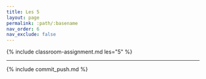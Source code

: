 ```yaml
---
title: Les 5
layout: page
permalink: :path/:basename
nav_order: 6
nav_exclude: false
---
```


{% include classroom-assignment.md les="5" %}

---

{% include commit_push.md %}



